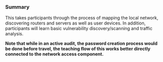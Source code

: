 ### Summary

This takes participants through the process of mapping the local network, discovering routers and servers as well as user devices.  In addition, participants will learn basic vulnerability discovery/scanning and traffic analysis.

**Note that while in an active audit, the password creation process would be done before travel, the teaching flow of this works better directly connected to the network access component.**
